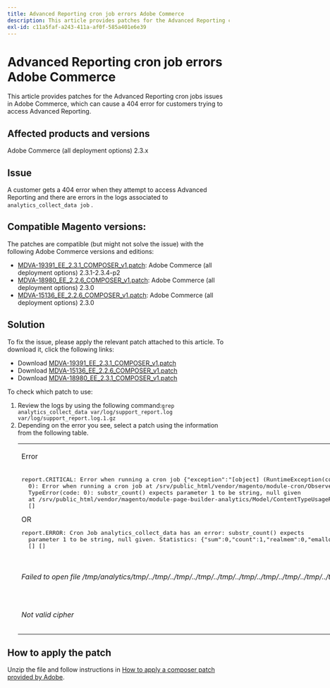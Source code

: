 ```yaml
---
title: Advanced Reporting cron job errors Adobe Commerce
description: This article provides patches for the Advanced Reporting cron jobs issues in Adobe Commerce, which can cause a 404 error for customers trying to access Advanced Reporting.
exl-id: c11a5faf-a243-411a-af0f-585a401e6e39
---
```

# Advanced Reporting cron job errors Adobe Commerce

This article provides patches for the Advanced Reporting cron jobs issues in Adobe Commerce, which can cause a 404 error for customers trying to access Advanced Reporting.

## Affected products and versions

Adobe Commerce (all deployment options) 2.3.x

## Issue

A customer gets a 404 error when they attempt to access Advanced Reporting and there are errors in the logs associated to `analytics_collect_data job` .

## Compatible Magento versions:

The patches are compatible (but might not solve the issue) with the following Adobe Commerce versions and editions:

* [MDVA-19391\_EE\_2.3.1\_COMPOSER\_v1.patch](assets/MDVA-19391_EE_2.3.1_COMPOSER_v1.patch.zip): Adobe Commerce (all deployment options) 2.3.1-2.3.4-p2
* [MDVA-18980\_EE\_2.2.6\_COMPOSER\_v1.patch](assets/MDVA-18980_EE_2.2.6_COMPOSER_v1.patch.zip): Adobe Commerce (all deployment options) 2.3.0
* [MDVA-15136\_EE\_2.2.6\_COMPOSER\_v1.patch](assets/MDVA-15136_EE_2.2.6_COMPOSER_v1.patch.zip): Adobe Commerce (all deployment options) 2.3.0

## **Solution**

To fix the issue, please apply the relevant patch attached to this article. To download it, click the following links:

* Download [MDVA-19391\_EE\_2.3.1\_COMPOSER\_v1.patch](assets/MDVA-19391_EE_2.3.1_COMPOSER_v1.patch.zip)
* Download [MDVA-15136\_EE\_2.2.6\_COMPOSER\_v1.patch](assets/MDVA-15136_EE_2.2.6_COMPOSER_v1.patch.zip)
* Download [MDVA-18980\_EE\_2.3.1\_COMPOSER\_v1.patch](assets/MDVA-18980_EE_2.2.6_COMPOSER_v1.patch.zip)

To check which patch to use:

<ol><li>Review the logs by using the following command:<code>grep analytics_collect_data var/log/support_report.log var/log/support_report.log.1.gz</code>
</li><li>Depending on the error you see, select a patch using the information from the following table.<table style="width: 826px;">
<tbody>
<tr>
<td class="wysiwyg-text-align-center">
<p>Error</p>
</td>
<td class="wysiwyg-text-align-center">Patch</td>
</tr>
<tr>
<td>
<pre>report.CRITICAL: Error when running a cron job {"exception":"[object] (RuntimeException(code:
  0): Error when running a cron job at /srv/public_html/vendor/magento/module-cron/Observer/ProcessCronQueueObserver.php:327,
  TypeError(code: 0): substr_count() expects parameter 1 to be string, null given
  at /srv/public_html/vendor/magento/module-page-builder-analytics/Model/ContentTypeUsageReportProvider.php:106)"}
  []</pre>OR<pre>report.ERROR: Cron Job analytics_collect_data has an error: substr_count() expects
  parameter 1 to be string, null given. Statistics: {"sum":0,"count":1,"realmem":0,"emalloc":0,"realmem_start":224919552,"emalloc_start":216398384}
  [] []</pre>
<p> </p>
</td>
<td>Apply<a href="assets/MDVA-19391_EE_2.3.1_COMPOSER_v1.patch">MDVA-19391_EE_2.3.1_COMPOSER_v1.patch.zip</a>, clear cache and wait 24 hours for the job to run again and try again.</td>
</tr>
<tr>
<td>
<p><em>Failed to open file /tmp/analytics/tmp/../tmp/../tmp/../tmp/../tmp/../tmp/../tmp/../tmp/../tmp/../tmp/../tmp/../tmp/../tmp/../tmp/../tmp/../tmp/../tmp/../</em></p>
</td>
<td>Apply<a href="assets/MDVA-15136_EE_2.2.6_COMPOSER_v1.patch">MDVA-15136_EE_2.2.6_COMPOSER_v1.patch.zip</a>, clear cache and wait 24 hours for the job to run again and try again.</td>
</tr>
<tr>
<td><em>Not valid cipher</em></td>
<td>Apply<a href="assets/MDVA-18980_EE_2.2.6_COMPOSER_v1.patch">MDVA-18980_EE_2.2.6_COMPOSER_v1.patch.zip</a>, clear cache and wait 24 hours for the job to run again and try again.</td>
</tr>
</tbody>
</table>
</li></ol>

## How to apply the patch

Unzip the file and follow instructions in [How to apply a composer patch provided by Adobe](https://support.magento.com/hc/en-us/articles/360028367731).
